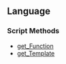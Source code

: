 ## Language


### Script Methods


* [get_Function](get_Function.md)
* [get_Template](get_Template.md)
